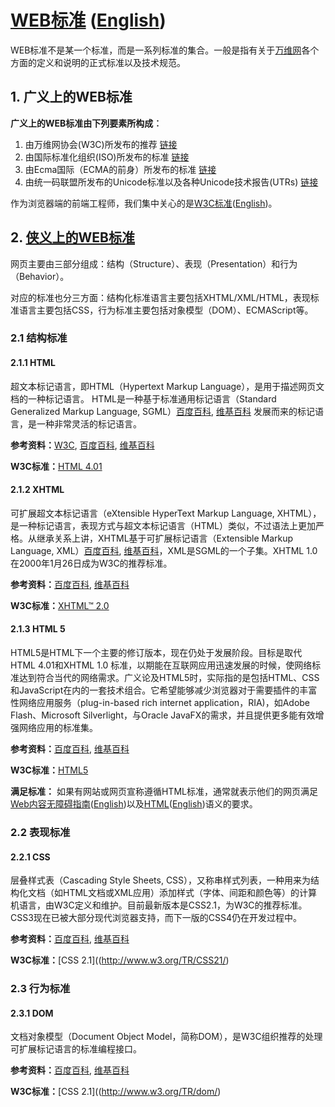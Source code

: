 # [WEB标准](http://zh.wikipedia.org/wiki/Web%E6%A8%99%E6%BA%96) ([English](http://en.wikipedia.org/wiki/Web_standards))

WEB标准不是某一个标准，而是一系列标准的集合。一般是指有关于[万维网](http://zh.wikipedia.org/wiki/WWW)各个方面的定义和说明的正式标准以及技术规范。


## 1. 广义上的WEB标准

__广义上的WEB标准由下列要素所构成︰__

1. 由万维网协会(W3C)所发布的推荐 [链接](http://www.w3.org/)
2. 由国际标准化组织(ISO)所发布的标准 [链接](http://www.iso.org/)
3. 由Ecma国际（ECMA的前身）所发布的标准 [链接](http://www.ecma-international.org/)
4. 由统一码联盟所发布的Unicode标准以及各种Unicode技术报告(UTRs) [链接](http://www.unicode.org/)

作为浏览器端的前端工程师，我们集中关心的是[W3C标准](http://www.chinaw3c.org/standards.html)([English](http://www.w3.org/standards/))。


## 2. [侠义上的WEB标准](http://baike.baidu.com/view/7921.htm)

网页主要由三部分组成：结构（Structure）、表现（Presentation）和行为（Behavior）。

对应的标准也分三方面：结构化标准语言主要包括XHTML/XML/HTML，表现标准语言主要包括CSS，行为标准主要包括对象模型（DOM）、ECMAScript等。


### 2.1 结构标准


#### 2.1.1 HTML

超文本标记语言，即HTML（Hypertext Markup Language），是用于描述网页文档的一种标记语言。
HTML是一种基于标准通用标记语言（Standard Generalized Markup Language, SGML）[百度百科](http://baike.baidu.com/view/597073.htm), [维基百科](http://zh.wikipedia.org/wiki/SGML) 发展而来的标记语言，是一种非常灵活的标记语言。

__参考资料：__[W3C](http://www.w3.org/community/webed/wiki/HTML), [百度百科](http://baike.baidu.com/view/383720.htm), [维基百科](http://zh.wikipedia.org/wiki/HTML)

__W3C标准：__[HTML 4.01](http://www.w3.org/TR/html4/)


#### 2.1.2 XHTML

可扩展超文本标记语言（eXtensible HyperText Markup Language, XHTML），是一种标记语言，表现方式与超文本标记语言（HTML）类似，不过语法上更加严格。从继承关系上讲，XHTML基于可扩展标记语言（Extensible Markup Language, XML）[百度百科](http://baike.baidu.com/view/973701.htm), [维基百科](http://zh.wikipedia.org/wiki/XML)，XML是SGML的一个子集。XHTML 1.0在2000年1月26日成为W3C的推荐标准。

__参考资料：__[百度百科](http://baike.baidu.com/view/15906.htm), [维基百科](http://zh.wikipedia.org/wiki/XHTML)

__W3C标准：__[XHTML™ 2.0](http://www.w3.org/TR/xhtml2/)


#### 2.1.3 HTML 5

HTML5是HTML下一个主要的修订版本，现在仍处于发展阶段。目标是取代HTML 4.01和XHTML 1.0 标准，以期能在互联网应用迅速发展的时候，使网络标准达到符合当代的网络需求。广义论及HTML5时，实际指的是包括HTML、CSS和JavaScript在内的一套技术组合。它希望能够减少浏览器对于需要插件的丰富性网络应用服务（plug-in-based rich internet application，RIA)，如Adobe Flash、Microsoft Silverlight，与Oracle JavaFX的需求，并且提供更多能有效增强网络应用的标准集。

__参考资料：__[百度百科](http://baike.baidu.com/view/951383.htm), [维基百科](http://zh.wikipedia.org/wiki/HTML5)

__W3C标准：__[HTML5](http://www.w3.org/TR/html/)

__满足标准：__
如果有网站或网页宣称遵循HTML标准，通常就表示他们的网页满足[Web内容无障碍指南](http://w3c.andtoo.net/wcag20zh.htm)([English](http://www.w3.org/TR/WCAG/))以及[HTML](http://www.w3.org/html/ig/zh/wiki/HTML5)([English](http://www.w3.org/TR/html/))语义的要求。


### 2.2 表现标准


#### 2.2.1 CSS 

层叠样式表（Cascading Style Sheets, CSS），又称串样式列表，一种用来为结构化文档（如HTML文档或XML应用）添加样式（字体、间距和颜色等）的计算机语言，由W3C定义和维护。目前最新版本是CSS2.1，为W3C的推荐标准。CSS3现在已被大部分现代浏览器支持，而下一版的CSS4仍在开发过程中。

__参考资料：__[百度百科](http://baike.baidu.com/view/15916.htm), [维基百科](http://zh.wikipedia.org/wiki/CSS)

__W3C标准：__[CSS 2.1]((http://www.w3.org/TR/CSS21/) 


### 2.3 行为标准


#### 2.3.1 DOM

文档对象模型（Document Object Model，简称DOM），是W3C组织推荐的处理可扩展标记语言的标准编程接口。

__参考资料：__[百度百科](http://baike.baidu.com/view/14806.htm), [维基百科](http://zh.wikipedia.org/wiki/DOM)

__W3C标准：__[CSS 2.1]((http://www.w3.org/TR/dom/) 





